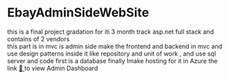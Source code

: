 # EbayAdminSideWebSite
this is a final project gradation  for iti 3 month track  asp.net full stack and contains of 2 vendors  
this part is in mvc is admin side make the frontend and backend in mvc and use design patterns inside it like repository and unit of work ,
and use sql server and code first is a database finally Imake hosting for it in Azure 
the link <a href="https://i-techadmin.azurewebsites.net/">🔗 </a> to view Admin Dashboard 
